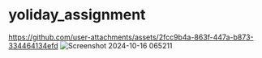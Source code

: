 # yoliday_assignment

https://github.com/user-attachments/assets/2fcc9b4a-863f-447a-b873-334464134efd
![Screenshot 2024-10-16 065211](https://github.com/user-attachments/assets/24e1e55c-6e55-43ac-b259-1f66fc1d22f5)

